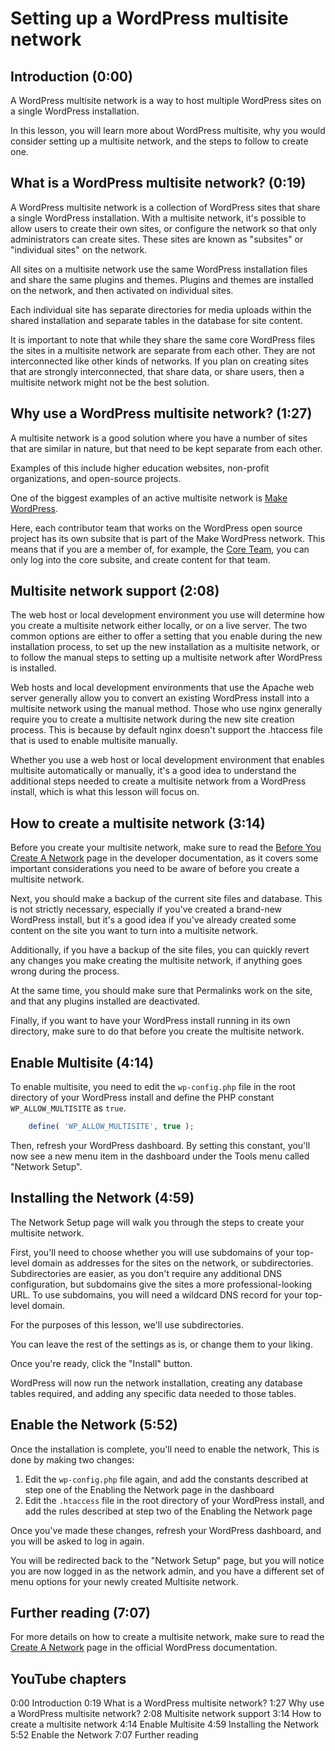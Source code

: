 # Setting up a WordPress multisite network

## Introduction (0:00)

A WordPress multisite network is a way to host multiple WordPress sites on a single WordPress installation. 

In this lesson, you will learn more about WordPress multisite, why you would consider setting up a multisite network, and the steps to follow to create one.

## What is a WordPress multisite network? (0:19)

A WordPress multisite network is a collection of WordPress sites that share a single WordPress installation. With a multisite network, it's possible to allow users to create their own sites, or configure the network so that only administrators can create sites. These sites are known as "subsites" or "individual sites" on the network.

All sites on a multisite network use the same WordPress installation files and share the same plugins and themes. Plugins and themes are installed on the network, and then activated on individual sites.

Each individual site has separate directories for media uploads within the shared installation and separate tables in the database for site content.

It is important to note that while they share the same core WordPress files the sites in a multisite network are separate from each other. They are not interconnected like other kinds of networks. If you plan on creating sites that are strongly interconnected, that share data, or share users, then a multisite network might not be the best solution.

## Why use a WordPress multisite network? (1:27)

A multisite network is a good solution where you have a number of sites that are similar in nature, but that need to be kept separate from each other.

Examples of this include higher education websites, non-profit organizations, and open-source projects.

One of the biggest examples of an active multisite network is [Make WordPress](https://make.wordpress.org/).

Here, each contributor team that works on the WordPress open source project has its own subsite that is part of the Make WordPress network. This means that if you are a member of, for example, the [Core Team](https://make.wordpress.org/core/), you can only log into the core subsite, and create content for that team.

## Multisite network support (2:08)

The web host or local development environment you use will determine how you create a multisite network either locally, or on a live server. The two common options are either to offer a setting that you enable during the new installation process, to set up the new installation as a multisite network, or to follow the manual steps to setting up a multisite network after WordPress is installed.

Web hosts and local development environments that use the Apache web server generally allow you to convert an existing WordPress install into a multisite network using the manual method. Those who use nginx generally require you to create a multisite network during the new site creation process. This is because by default nginx doesn't support the .htaccess file that is used to enable multisite manually.

Whether you use a web host or local development environment that enables multisite automatically or manually, it's a good idea to understand the additional steps needed to create a multisite network from a WordPress install, which is what this lesson will focus on.

## How to create a multisite network (3:14)

Before you create your multisite network, make sure to read the [Before You Create A Network](https://wordpress.org/documentation/article/before-you-create-a-network/) page in the developer documentation, as it covers some important considerations you need to be aware of before you create a multisite network.

Next, you should make a backup of the current site files and database. This is not strictly necessary, especially if you've created a brand-new WordPress install, but it's a good idea if you've already created some content on the site you want to turn into a multisite network.

Additionally, if you have a backup of the site files, you can quickly revert any changes you make creating the multisite network, if anything goes wrong during the process.

At the same time, you should make sure that Permalinks work on the site, and that any plugins installed are deactivated.

Finally, if you want to have your WordPress install running in its own directory, make sure to do that before you create the multisite network.

## Enable Multisite (4:14)

To enable multisite, you need to edit the `wp-config.php` file in the root directory of your WordPress install and define the PHP constant `WP_ALLOW_MULTISITE` as `true`.

```php
    define( 'WP_ALLOW_MULTISITE', true );
```

Then, refresh your WordPress dashboard. By setting this constant, you'll now see a new menu item in the dashboard under the Tools menu called "Network Setup".

## Installing the Network (4:59)

The Network Setup page will walk you through the steps to create your multisite network.

First, you'll need to choose whether you will use subdomains of your top-level domain as addresses for the sites on the network, or subdirectories. Subdirectories are easier, as you don't require any additional DNS configuration, but subdomains give the sites a more professional-looking URL. To use subdomains, you will need a wildcard DNS record for your top-level domain.

For the purposes of this lesson, we'll use subdirectories.

You can leave the rest of the settings as is, or change them to your liking.

Once you're ready, click the "Install" button.

WordPress will now run the network installation, creating any database tables required, and adding any specific data needed to those tables.

## Enable the Network (5:52)

Once the installation is complete, you'll need to enable the network, This is done by making two changes:

1.  Edit the `wp-config.php` file again, and add the constants described at step one of the Enabling the Network page in the dashboard
2.  Edit the `.htaccess` file in the root directory of your WordPress install, and add the rules described at step two of the Enabling the Network page

Once you've made these changes, refresh your WordPress dashboard, and you will be asked to log in again.

You will be redirected back to the "Network Setup" page, but you will notice you are now logged in as the network admin, and you have a different set of menu options for your newly created Multisite network.

## Further reading (7:07)

For more details on how to create a multisite network, make sure to read the [Create A Network](https://wordpress.org/documentation/article/create-a-network/) page in the official WordPress documentation.

## YouTube chapters

0:00 Introduction
0:19 What is a WordPress multisite network?
1:27 Why use a WordPress multisite network?
2:08 Multisite network support
3:14 How to create a multisite network
4:14 Enable Multisite
4:59 Installing the Network
5:52 Enable the Network
7:07 Further reading
